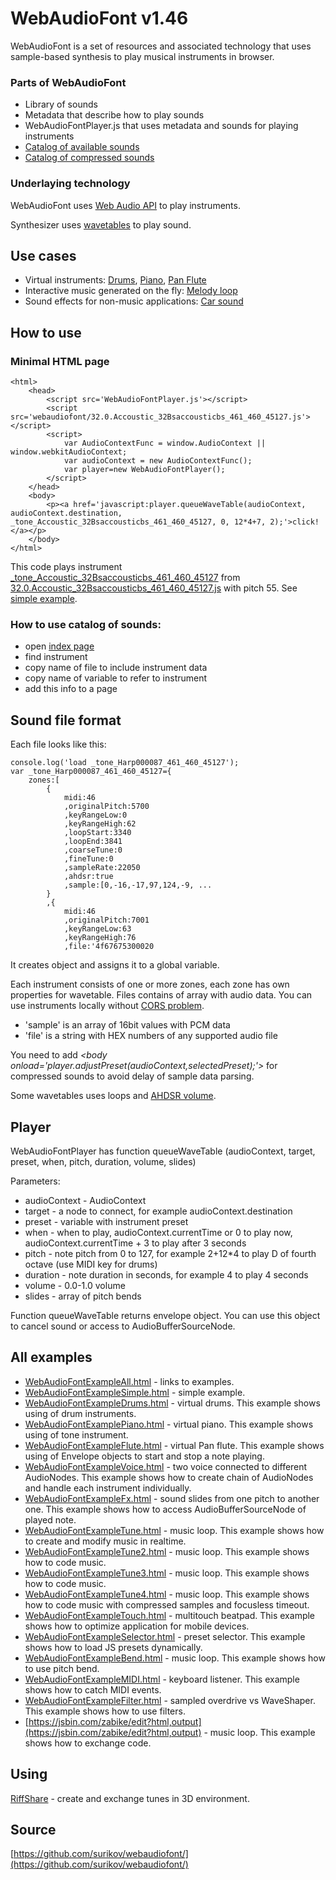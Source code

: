 # WebAudioFont v1.46

WebAudioFont is a set of resources and associated technology that uses sample-based synthesis to play musical instruments in browser.

### Parts of WebAudioFont

- Library of sounds
- Metadata that describe how to play sounds
- WebAudioFontPlayer.js that uses metadata and sounds for playing instruments
- [Catalog of available sounds](https://surikov.github.io/webaudiofont/webaudiofont/index.html)
- [Catalog of compressed sounds](https://surikov.github.io/webaudiofont/compress/index.html)

### Underlaying technology

WebAudioFont uses [Web Audio API](https://www.google.ru/search?q=web+audio+api) to play instruments.

Synthesizer uses [wavetables](https://www.google.ru/search?q=wavetable+synthesis) to play sound.

## Use cases

- Virtual instruments: [Drums](https://surikov.github.io/webaudiofont/WebAudioFontExampleDrums.html), [Piano](https://surikov.github.io/webaudiofont/WebAudioFontExamplePiano.html), [Pan Flute](https://surikov.github.io/webaudiofont/WebAudioFontExampleFlute.html)
- Interactive music generated on the fly: [Melody loop](https://surikov.github.io/webaudiofont/WebAudioFontExampleTune.html)
- Sound effects for non-music applications: [Car sound](https://surikov.github.io/webaudiofont/WebAudioFontExampleFx.html)

## How to use

### Minimal HTML page

```
<html>
	<head>
		<script src='WebAudioFontPlayer.js'></script>
		<script src='webaudiofont/32.0.Accoustic_32Bsaccousticbs_461_460_45127.js'></script>
		<script>
			var AudioContextFunc = window.AudioContext || window.webkitAudioContext;
			var audioContext = new AudioContextFunc();
			var player=new WebAudioFontPlayer();
		</script>
	</head>
	<body>
		<p><a href='javascript:player.queueWaveTable(audioContext, audioContext.destination, _tone_Accoustic_32Bsaccousticbs_461_460_45127, 0, 12*4+7, 2);'>click!</a></p>
	</body>
</html>
```
		
This code plays instrument [_tone_Accoustic_32Bsaccousticbs_461_460_45127](https://surikov.github.io/webaudiofont/webaudiofont/32.0.Accoustic_32Bsaccousticbs_461_460_45127.html) from [32.0.Accoustic_32Bsaccousticbs_461_460_45127.js](https://surikov.github.io/webaudiofont/webaudiofont/32.0.Accoustic_32Bsaccousticbs_461_460_45127.js) with pitch 55. See [simple example](https://surikov.github.io/webaudiofont/WebAudioFontExampleSimple.html).

### How to use catalog of sounds:

- open [index page](https://surikov.github.io/webaudiofont/webaudiofont/index.html)
- find instrument
- copy name of file to include instrument data
- copy name of variable to refer to instrument
- add this info to a page

## Sound file format

Each file looks like this:

```
console.log('load _tone_Harp000087_461_460_45127');
var _tone_Harp000087_461_460_45127={
	zones:[
		{
			midi:46
			,originalPitch:5700
			,keyRangeLow:0
			,keyRangeHigh:62
			,loopStart:3340
			,loopEnd:3841
			,coarseTune:0
			,fineTune:0
			,sampleRate:22050
			,ahdsr:true
			,sample:[0,-16,-17,97,124,-9, ...
		}
		,{
			midi:46
			,originalPitch:7001
			,keyRangeLow:63
			,keyRangeHigh:76
			,file:'4f67675300020
```

It creates object and assigns it to a global variable.

Each instrument consists of one or more zones, each zone has own properties for wavetable. Files contains of array with audio data. You can use instruments locally without [CORS problem](https://www.google.ru/search?q=cors+problem).

- 'sample' is an array of 16bit values with PCM data
- 'file' is a string with HEX numbers of any supported audio file

You need to add *&lt;body onload='player.adjustPreset(audioContext,selectedPreset);'&gt;* for compressed sounds to avoid delay of sample data parsing.

Some wavetables uses loops and [AHDSR volume](https://www.google.ru/search?q=ahdsr).

## Player

WebAudioFontPlayer has function queueWaveTable (audioContext, target, preset, when, pitch, duration, volume, slides)

Parameters:

- audioContext - AudioContext
- target - a node to connect, for example audioContext.destination
- preset - variable with instrument preset
- when - when to play, audioContext.currentTime or 0 to play now, audioContext.currentTime + 3 to play after 3 seconds
- pitch - note pitch from 0 to 127, for example 2+12*4 to play D of fourth octave (use MIDI key for drums)
- duration - note duration in seconds, for example 4 to play 4 seconds
- volume - 0.0-1.0 volume
- slides - array of pitch bends

Function queueWaveTable returns envelope object. You can use this object to cancel sound or access to AudioBufferSourceNode.

## All examples

- [WebAudioFontExampleAll.html](https://surikov.github.io/webaudiofont/WebAudioFontExampleAll.html) - links to examples.
- [WebAudioFontExampleSimple.html](https://surikov.github.io/webaudiofont/WebAudioFontExampleSimple.html) - simple example.
- [WebAudioFontExampleDrums.html](https://surikov.github.io/webaudiofont/WebAudioFontExampleDrums.html) - virtual drums. This example shows using of drum instruments.
- [WebAudioFontExamplePiano.html](https://surikov.github.io/webaudiofont/WebAudioFontExamplePiano.html) - virtual piano. This example shows using of tone instrument.
- [WebAudioFontExampleFlute.html](https://surikov.github.io/webaudiofont/WebAudioFontExampleFlute.html) - virtual Pan flute. This example shows using of Envelope objects to start and stop a note playing.
- [WebAudioFontExampleVoice.html](https://surikov.github.io/webaudiofont/WebAudioFontExampleVoice.html) - two voice connected to different AudioNodes. This example shows how to create chain of AudioNodes and handle each instrument individually.
- [WebAudioFontExampleFx.html](https://surikov.github.io/webaudiofont/WebAudioFontExampleFx.html) - sound slides from one pitch to another one. This example shows how to access AudioBufferSourceNode of played note.
- [WebAudioFontExampleTune.html](https://surikov.github.io/webaudiofont/WebAudioFontExampleTune.html) - music loop. This example shows how to create and modify music in realtime.
- [WebAudioFontExampleTune2.html](https://surikov.github.io/webaudiofont/WebAudioFontExampleTune2.html) - music loop. This example shows how to code music.
- [WebAudioFontExampleTune3.html](https://surikov.github.io/webaudiofont/WebAudioFontExampleTune3.html) - music loop. This example shows how to code music.
- [WebAudioFontExampleTune4.html](https://surikov.github.io/webaudiofont/WebAudioFontExampleTune4.html) - music loop. This example shows how to code music with compressed samples and focusless timeout.
- [WebAudioFontExampleTouch.html](https://surikov.github.io/webaudiofont/WebAudioFontExampleTouch.html) - multitouch beatpad. This example shows how to optimize application for mobile devices.
- [WebAudioFontExampleSelector.html](https://surikov.github.io/webaudiofont/WebAudioFontExampleSelector.html) - preset selector. This example shows how to load JS presets dynamically.
- [WebAudioFontExampleBend.html](https://surikov.github.io/webaudiofont/WebAudioFontExampleBend.html) - music loop. This example shows how to use pitch bend.
- [WebAudioFontExampleMIDI.html](https://surikov.github.io/webaudiofont/WebAudioFontExampleMIDI.html) - keyboard listener. This example shows how to catch MIDI events.
- [WebAudioFontExampleFilter.html](https://surikov.github.io/webaudiofont/WebAudioFontExampleFilter.html) - sampled overdrive vs WaveShaper. This example shows how to use filters.
- [https://jsbin.com/zabike/edit?html,output](https://jsbin.com/zabike/edit?html,output) - music loop. This example shows how to exchange code.

## Using

[RiffShare](https://surikov.github.io/riffshare/tools.html) - create and exchange tunes in 3D environment.

## Source

[https://github.com/surikov/webaudiofont/](https://github.com/surikov/webaudiofont/)



